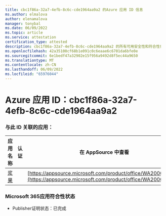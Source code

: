 ```yaml
---
title: cbc1f86a-32a7-4efb-8c6c-cde1964aa9a2 的Azure 应用 ID 信息
ms.author: elmalova
author: elenamalova
manager: tonybal
ms.date: 06/09/2022
ms.topic: article
ms.service: attestation
certification_type: attested
description: cbc1f86a-32a7-4efb-8c6c-cde1964aa9a2 的所有可用安全性和符合性信息。
ms.openlocfilehash: 42a35100cf68b1e091c0c6eaae6c6701da6bfe0e
ms.sourcegitcommit: 6e1bedf47a32902e15f956a9492d8f5ec44a9650
ms.translationtype: MT
ms.contentlocale: zh-CN
ms.lasthandoff: 06/09/2022
ms.locfileid: "65976044"
---
```

# <a name="azure-app-id-cbc1f86a-32a7-4efb-8c6c-cde1964aa9a2"></a>Azure 应用 ID：cbc1f86a-32a7-4efb-8c6c-cde1964aa9a2


### <a name="apps-associated-with-this-id"></a>与此 ID 关联的应用：
| **应用名称** | **认证** | **在 AppSource 中查看** |
|--------------|---------------|-----------------------|
| [浆果](../forward/WA200004138.md) |  | [https://appsource.microsoft.com/product/office/WA200004138](https://appsource.microsoft.com/product/office/WA200004138) |

### <a name="microsoft-365-app-compliance-status"></a>Microsoft 365应用符合性状态
- Publisher证明状态：已完成

